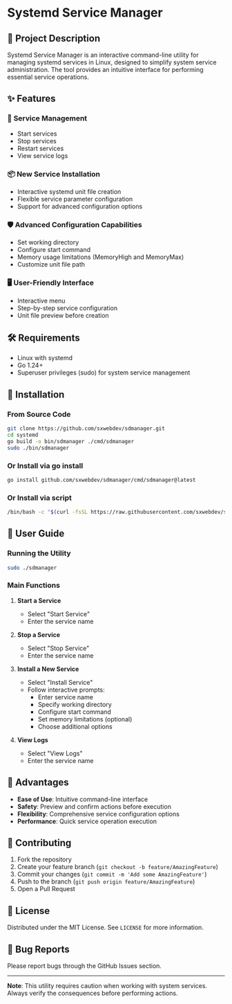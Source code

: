 # Systemd Service Manager

## 🚀 Project Description

Systemd Service Manager is an interactive command-line utility for managing systemd services in Linux, designed to simplify system service administration. The tool provides an intuitive interface for performing essential service operations.

## ✨ Features

### 🔧 **Service Management**

- Start services
- Stop services
- Restart services
- View service logs

### 📦 **New Service Installation**

- Interactive systemd unit file creation
- Flexible service parameter configuration
- Support for advanced configuration options

### 🛡️ **Advanced Configuration Capabilities**

- Set working directory
- Configure start command
- Memory usage limitations (MemoryHigh and MemoryMax)
- Customize unit file path

### 🖥️ **User-Friendly Interface**

- Interactive menu
- Step-by-step service configuration
- Unit file preview before creation

## 🛠️ Requirements

- Linux with systemd
- Go 1.24+
- Superuser privileges (sudo) for system service management

## 🚀 Installation

### From Source Code

```bash
git clone https://github.com/sxwebdev/sdmanager.git
cd systemd
go build -o bin/sdmanager ./cmd/sdmanager
sudo ./bin/sdmanager
```

### Or Install via go install

```bash
go install github.com/sxwebdev/sdmanager/cmd/sdmanager@latest
```

### Or Install via script

```bash
/bin/bash -c "$(curl -fsSL https://raw.githubusercontent.com/sxwebdev/sdmanager/refs/heads/master/scripts/install.sh)"
```

## 📖 User Guide

### Running the Utility

```bash
sudo ./sdmanager
```

### Main Functions

1. **Start a Service**

   - Select "Start Service"
   - Enter the service name

2. **Stop a Service**

   - Select "Stop Service"
   - Enter the service name

3. **Install a New Service**

   - Select "Install Service"
   - Follow interactive prompts:
     - Enter service name
     - Specify working directory
     - Configure start command
     - Set memory limitations (optional)
     - Choose additional options

4. **View Logs**
   - Select "View Logs"
   - Enter the service name

## 🌟 Advantages

- **Ease of Use**: Intuitive command-line interface
- **Safety**: Preview and confirm actions before execution
- **Flexibility**: Comprehensive service configuration options
- **Performance**: Quick service operation execution

## 🤝 Contributing

1. Fork the repository
2. Create your feature branch (`git checkout -b feature/AmazingFeature`)
3. Commit your changes (`git commit -m 'Add some AmazingFeature'`)
4. Push to the branch (`git push origin feature/AmazingFeature`)
5. Open a Pull Request

## 📜 License

Distributed under the MIT License. See `LICENSE` for more information.

## 🐛 Bug Reports

Please report bugs through the GitHub Issues section.

---

**Note**: This utility requires caution when working with system services. Always verify the consequences before performing actions.
